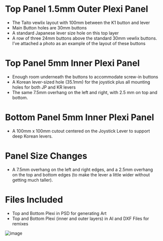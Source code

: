 # Top Panel 1.5mm Outer Plexi Panel
+	The Taito vewlix layout with 100mm between the K1 button and lever
+	Main Button holes are 30mm buttons
+	A standard Japanese lever size hole on this top layer
+	A row of three 24mm buttons above the standard 30mm vewlix buttons. I’ve attached a photo as an example of the layout of these buttons

# Top Panel 5mm Inner Plexi Panel

+	Enough room underneath the buttons to accommodate screw-in buttons
+	A Korean lever-sized hole (35.1mm) for the joystick plus all mounting holes for both JP and KR levers
+	The same 7.5mm overhang on the left and right, with 2.5 mm on top and bottom. 

# Bottom Panel 5mm Inner Plexi Panel

+	A 100mm x 100mm cutout centered on the Joystick Lever to support deep Korean levers.

# Panel Size Changes

+	A 7.5mm overhang on the left and right edges, and a 2.5mm overhang on the top and bottom edges (to make the lever a little wider without getting much taller).

# Files Included
+ Top and Bottom Plexi in PSD for generating Art
+ Top and Bottom Plexi (inner and outer layers) in AI and DXF Files for remixes

![image](https://github.com/user-attachments/assets/e7b29e94-071a-4508-b238-127a1d4315d3)
